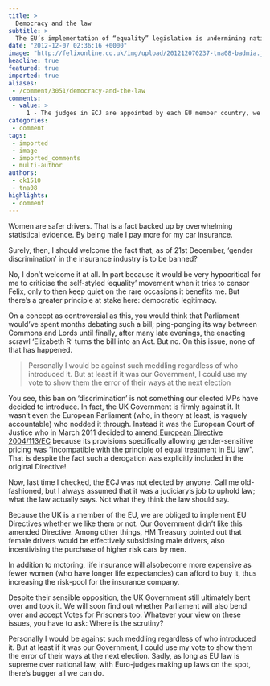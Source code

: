 ```yaml
---
title: >
  Democracy and the law
subtitle: >
  The EU’s implementation of “equality” legislation is undermining national democracy, argues, Christopher Kaye
date: "2012-12-07 02:36:16 +0000"
image: "http://felixonline.co.uk/img/upload/201212070237-tna08-badmia.jpg"
headline: true
featured: true
imported: true
aliases:
 - /comment/3051/democracy-and-the-law
comments:
 - value: >
     1 - The judges in ECJ are appointed by each EU member country, we vote for MP/MEPs and they appoint a Judge, so we have voted for them in way <br> <br>2 - The high court in the UK can also make this kind judgement - whilst they can't have a law overturned, they can go to Parliament and say the law should be changed. <br> <br>3 - this is a major point of a judiciary; to protect minorities. A majority cannot remove the rights of a minority. In the US you can see plenty of examples of this: Roe vs Wade, Perry v. Schwarzenegger on Prop 8 in Cali, Griggs v. Duke Power Co, Log Cabin Republicans v. United States of America and Brown v. Board of Education. <br>,http://en.wikipedia.org/wiki/Minority_group - those that are different from the social majority, ie those that hold a majority of positions of power. <br> <br>Also we don't live in a democracy, we have a representative monarchy. The judiciary occupy a different branch in our governmental system, and are there to prevent a tyranny of the majority (amongst other things),If there's
categories:
 - comment
tags:
 - imported
 - image
 - imported_comments
 - multi-author
authors:
 - ck1510
 - tna08
highlights:
 - comment
---
```


Women are safer drivers. That is a fact backed up by overwhelming statistical evidence. By being male I pay more for my car insurance.

Surely, then, I should welcome the fact that, as of 21st December, ‘gender discrimination’ in the insurance industry is to be banned?

No, I don’t welcome it at all. In part because it would be very hypocritical for me to criticise the self-styled ‘equality’ movement when it tries to censor Felix, only to then keep quiet on the rare occasions it benefits me. But there’s a greater principle at stake here: democratic legitimacy.

On a concept as controversial as this, you would think that Parliament would’ve spent months debating such a bill; ping-ponging its way between Commons and Lords until finally, after many late evenings, the enacting scrawl ‘Elizabeth R’ turns the bill into an Act. But no. On this issue, none of that has happened.

> Personally I would be against such meddling regardless of who introduced it. But at least if it was our Government, I could use my vote to show them the error of their ways at the next election

You see, this ban on ‘discrimination’ is not something our elected MPs have decided to introduce. In fact, the UK Government is firmly against it. It wasn’t even the European Parliament (who, in theory at least, is vaguely accountable) who nodded it through. Instead it was the European Court of Justice who in March 2011 decided to amend[ European Directive 2004/113/EC](http://eur-lex.europa.eu/LexUriServ/LexUriServ.do?uri=OJ:L:2004:373:0037:0043:EN:PDF) because its provisions specifically allowing gender-sensitive pricing was “incompatible with the principle of equal treatment in EU law”. That is despite the fact such a derogation was explicitly included in the original Directive!

Now, last time I checked, the ECJ was not elected by anyone. Call me old-fashioned, but I always assumed that it was a judiciary’s job to uphold law; what the law actually says. Not what they think the law should say.

Because the UK is a member of the EU, we are obliged to implement EU Directives whether we like them or not. Our Government didn’t like this amended Directive. Among other things, HM Treasury pointed out that female drivers would be effectively subsidising male drivers, also incentivising the purchase of higher risk cars by men.

In addition to motoring, life insurance will alsobecome more expensive as fewer women (who have longer life expectancies) can afford to buy it, thus increasing the risk-pool for the insurance company.

Despite their sensible opposition, the UK Government still ultimately bent over and took it. We will soon find out whether Parliament will also bend over and accept Votes for Prisoners too. Whatever your view on these issues, you have to ask: Where is the scrutiny?

Personally I would be against such meddling regardless of who introduced it. But at least if it was our Government, I could use my vote to show them the error of their ways at the next election. Sadly, as long as EU law is supreme over national law, with Euro-judges making up laws on the spot, there’s bugger all we can do.
